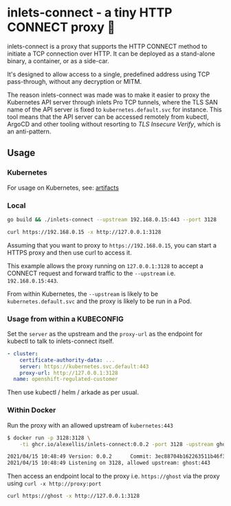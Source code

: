 # inlets-connect - a tiny HTTP CONNECT proxy 🚦

inlets-connect is a proxy that supports the HTTP CONNECT method to initiate a TCP connection over HTTP. It can be deployed as a stand-alone binary, a container, or as a side-car.

It's designed to allow access to a single, predefined address using TCP pass-through, without any decryption or MITM.

The reason inlets-connect was made was to make it easier to proxy the Kubernetes API server through inlets Pro TCP tunnels, where the TLS SAN name of the API server is fixed to `kubernetes.default.svc` for instance. This tool means that the API server can be accessed remotely from kubectl, ArgoCD and other tooling without resorting to *TLS Insecure Verify*, which is an anti-pattern.

## Usage

### Kubernetes

For usage on Kubernetes, see: [artifacts](/artifacts)

### Local

```bash
go build && ./inlets-connect --upstream 192.168.0.15:443 --port 3128

curl https://192.168.0.15 -x http://127.0.0.1:3128
```

Assuming that you want to proxy to `https://192.168.0.15`, you can start a HTTPS proxy and then use curl to access it.

This example allows the proxy running on `127.0.0.1:3128` to accept a CONNECT request and forward traffic to the `--upstream` i.e. `192.168.0.15:443`.

From within Kubernetes, the `--upstream` is likely to be `kubernetes.default.svc` and the proxy is likely to be run in a Pod.

### Usage from within a KUBECONFIG

Set the `server` as the upstream and the `proxy-url` as the endpoint for kubectl to talk to inlets-connect itself.

```yaml
- cluster:
    certificate-authority-data: ...
    server: https://kubernetes.svc.default:443
    proxy-url: http://127.0.0.1:3128
  name: openshift-regulated-customer
```

Then use kubectl / helm / arkade as per usual.

### Within Docker

Run the proxy with an allowed upstream of `kubernetes:443`

```bash
$ docker run -p 3128:3128 \
    -ti ghcr.io/alexellis/inlets-connect:0.0.2 -port 3128 -upstream ghost:443

2021/04/15 10:48:49 Version: 0.0.2      Commit: 3ec88704b162263511b46f33ee23f1c72f773d56
2021/04/15 10:48:49 Listening on 3128, allowed upstream: ghost:443
```

Then access an endpoint local to the proxy i.e. `https://ghost` via the proxy using `curl -x http://proxy:port`

```bash
curl https://ghost -x http://127.0.0.1:3128
```
